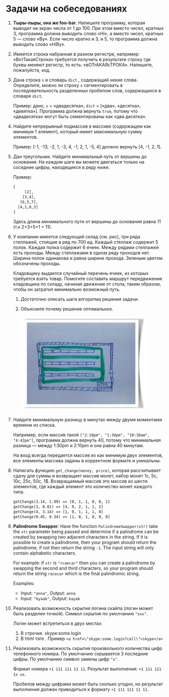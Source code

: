# Задачи на собеседованиях

1. **Тыры-пыры, она же foo-bar**. Напишите программу, которая выводит на экран числа от 1 до 100. При этом вместо чисел, кратных 3, программа должна выводить слово «Hi», а вместо чисел, кратных 5 — слово «By». Если число кратно и 3, и 5, то программа должна выводить слово «HiBy».
1. Имеется строка набранная в разном регистре, например: «ВотТакаяСтрока» требуется получить в результате строку где буквы меняют регистр, то есть: «вОТтАКАЯсТРОКА». Напишите, пожалуйста, код.
1. Дана строка `s` и словарь `dict` , содержащий некие слова. Определите, можно ли строку `s` сегментировать в последовательность разделенных пробелом слов, содержащихся в словаре `dict`.

    Пример: дано, `s` = «двадесятка», `dict` = [«два», «десятка», «девятка»]. Программа должна вернуть `true`, потому что «двадесятка» могут быть сементированы как «два десятка».

1. Найдите непрерывный подмассив в массиве (содержащем как минимум 1 элемент), который имеет максимальную сумму элементов.

    Пример: [-1, -13, -2, 1, -3, 4, -1, 2, 1, -5, 4] должно вернуть [4, -1, 2, 1].

1. Дан треугольник. Найдите минимальный путь от вершины до основания. На каждом шаге вы можете двигаться только на соседние цифры, находящиеся в ряду ниже.

    Пример:

    ```
    [
         [2],
        [3,4],
       [6,5,7],
      [4,1,8,3]
    ]
    ```

    Здесь длина минимального пути от вершины до основания равна 11 (т.к 2+3+5+1 = 11).

1. У компании имеется следующий склад (см. рис), три ряда стеллажей, стоящие в ряд по 700 ед. Каждый стеллаж содержит 5 полок. Каждая полка содержит 6 ячеек. Между рядами стеллажей есть проходы. Между стеллажами в одном ряду проходов нет. Ширина полок одинакова и равна ширине прохода. Зеленым цветом обозначены проходы.

    Кладовщику выдается случайный перечень ячеек, из которых требуется взять товар. Помогите составить маршрут передвижения кладовщика по складу, начиная движение от стола, таким образом, чтобы он затратил минимально возможный путь.

    1. Достаточно описать шаги алгоритма решения задачи.
    1. Объясните почему решение оптимальное.

        ![Оптимальное решение](images/sklad.jpg)

1. Найдите минимальную разницу в минутах между двумя моментами времени из списка.

    Например, если массив такой `["2:10pm", "1:30pm", "10:30am", "4:42pm"]`, программа должна вернуть 40, потому что минимальная разница — между 1:30pm и 2:10pm и она равна 40 минутам.

    На вход всегда передается массив из как минимум двух элементов, все элементы массива заданы в корректном формате и уникальны.

1. Написать функцию `get_change(money, price)`, которая рассчитывает сдачу для суммы и возвращает массив монет, набор монет 1c, 5с, 10с, 25с, 50с, 1$. Возвращаемый массив это массив из шести элементов, где каждый элемент это количество монет каждого типа.

    ```
    getChange(3.14, 1.99) => [0, 1, 1, 0, 0, 1]
    getChange(3, 0.01) => [4, 0, 2, 1, 1, 2]
    getChange(4, 3.14) => [1, 0, 1, 1, 1, 0]
    getChange(0.45, 0.34) => [1, 0, 1, 0, 0, 0]
    ```

1. **Palindrome Swapper**: Have the function `PalindromeSwapper(str)` take the `str` parameter being passed and determine if a palindrome can be created by swapping two adjacent characters in the string. If it is possible to create a palindrome, then your program should return the palindrome, if not then return the string `-1`. The input string will only contain alphabetic characters.

    For example: if `str` is `"rcaecar"` then you can create a palindrome by swapping the second and third characters, so your program should return the string `racecar` which is the final palindromic string.

    Examples:
    
    * Input: `"anna"`, Output: `anna`
    * Input: `"kyaak"`, Output: `kayak`
    
1. Реализовать возможность скрытия логина скайпа (логин может быть разделен точкой). Символ скрытия по умолчанию `"ххх"`.

    Логин может встретиться в двух местах:

    1. В строчке. skype:some.login
    1. В html тэге <a></a>. Пример `<a href=\"skype:some.login?call\">skype</a>`

1. Реализовать возможность скрытия произвольного количества цифр телефонного номера. По умолчанию скрывается 3 последние цифры. По умолчанию символ замены цифр `"х"`.

    Формат номера `+1 111 111 11 11`. Результат выполнения: `+1 111 111 1х хх`.
    
    Пробелов между цифрами может быть сколько угодно, но результат выполнения должен приводиться к формату `+1 111 111 11 11`.

